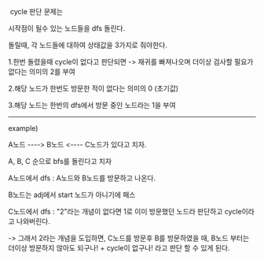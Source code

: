 ​
cycle 판단 문제는

시작점이 될수 있는 노드들을 dfs 돌린다.

돌릴때, 각 노드들에 대하여 상태값을 3가지로 줘야한다.

1.한번 돌렸을때 cycle이 없다고 판단되면 -> 재귀를 빠져나오며 더이상 검사할 필요가 없다는 의미의 2를 부여

2.해당 노드가 한번도 방문한 적이 없다는 의미의 0 (초기값)

3.해당 노드는 한번의 dfs에서 방문 중인 노드라는 1을 부여

--------------------------------------------------------------------------------------------------------------------------------------------------

example)

A노드 ----> B노드 <---- C노드가 있다고 치자.

A, B, C 순으로 bfs를 돌린다고 치자

A노드에서 dfs : A노드와 B노드를 방문하고 나온다.

B노드는 adj에서 start 노드가 아니기에 패스

C노드에서 dfs : "2"라는 개념이 없다면 1로 이미 방문했던 노드라 판단하고 cycle이라고 나와버린다.

-> 그래서 2라는 개념을 도입하면, C노드를 방문후 B를 방문하였을 때, B노드 부터는 더이상 방문하지 않아도 되구나! + cycle이 없구나! 라고 판단 할 수 있게 된다.
